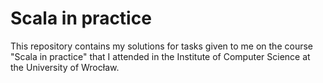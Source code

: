 # Scala in practice

This repository contains my solutions for tasks given to me on the course "Scala in practice"
that I attended in the Institute of Computer Science at the University of Wrocław.
